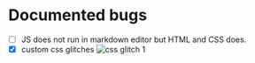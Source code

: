 # Documented bugs
- [ ]  JS does not run in markdown editor but HTML and CSS does.
- [x]  custom css glitches ![css glitch 1](https://storage.googleapis.com/replit/images/1597169241739_a612efa7735c022a67fbc84fb06bd3bb.png)